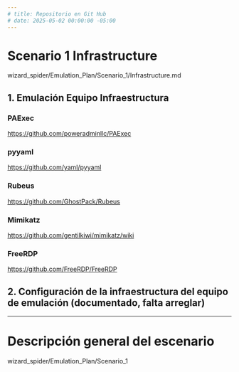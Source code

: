 ```yaml
---
# title: Repositorio en Git Hub
# date: 2025-05-02 00:00:00 -05:00
---
```


# Scenario 1 Infrastructure

wizard_spider/Emulation_Plan/Scenario_1/Infrastructure.md
## 1. Emulación Equipo Infraestructura
<!-- descargar y documentar cada uno: -->

### PAExec
https://github.com/poweradminllc/PAExec

### pyyaml
https://github.com/yaml/pyyaml

### Rubeus
https://github.com/GhostPack/Rubeus

### Mimikatz
https://github.com/gentilkiwi/mimikatz/wiki

### FreeRDP
https://github.com/FreeRDP/FreeRDP

## 2. Configuración de la infraestructura del equipo de emulación (documentado, falta arreglar)

---
# Descripción general del escenario
wizard_spider/Emulation_Plan/Scenario_1


        

